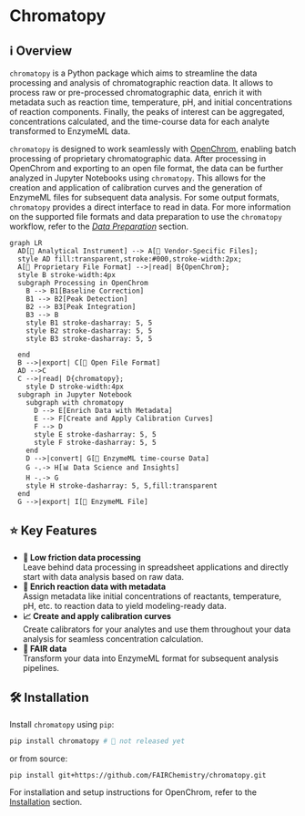 # Chromatopy

## ℹ️ Overview

`chromatopy` is a Python package which aims to streamline the data processing and analysis of chromatographic reaction data. It allows to process raw or pre-processed chromatographic data, enrich it with metadata such as reaction time, temperature, pH, and initial concentrations of reaction components. Finally, the peaks of interest can be aggregated, concentrations calculated, and the time-course data for each analyte transformed to EnzymeML data.

`chromatopy` is designed to work seamlessly with [OpenChrom](https://lablicate.com/platform/openchrom), enabling batch processing of proprietary chromatographic data. After processing in OpenChrom and exporting to an open file format, the data can be further analyzed in Jupyter Notebooks using `chromatopy`. This allows for the creation and application of calibration curves and the generation of EnzymeML files for subsequent data analysis.
For some output formats, `chromatopy` provides a direct interface to read in data. For more information on the supported file formats and data preparation to use the `chromatopy` workflow, refer to the [_Data Preparation_](supported_formats.md) section.

``` mermaid
graph LR
  AD[🧪 Analytical Instrument] --> A[📄 Vendor-Specific Files];
  style AD fill:transparent,stroke:#000,stroke-width:2px;
  A[📄 Proprietary File Format] -->|read| B{OpenChrom};
  style B stroke-width:4px
  subgraph Processing in OpenChrom
    B --> B1[Baseline Correction]
    B1 --> B2[Peak Detection]
    B2 --> B3[Peak Integration]
    B3 --> B
    style B1 stroke-dasharray: 5, 5
    style B2 stroke-dasharray: 5, 5
    style B3 stroke-dasharray: 5, 5

  end
  B -->|export| C[📄 Open File Format]
  AD -->C
  C -->|read| D{chromatopy};
    style D stroke-width:4px
  subgraph in Jupyter Notebook
    subgraph with chromatopy
      D --> E[Enrich Data with Metadata]
      E --> F[Create and Apply Calibration Curves]
      F --> D
      style E stroke-dasharray: 5, 5
      style F stroke-dasharray: 5, 5
    end
    D -->|convert| G[📄 EnzymeML time-course Data]
    G -.-> H[📊 Data Science and Insights]
    H -.-> G
    style H stroke-dasharray: 5, 5,fill:transparent
  end
  G -->|export| I[📄 EnzymeML File]

```

## ⭐ Key Features

- **🌱 Low friction data processing**   
Leave behind data processing in spreadsheet applications and directly start with data analysis based on raw data.
- **🧪 Enrich reaction data with metadata**  
Assign metadata like initial concentrations of reactants, temperature, pH, etc. to reaction data to yield modeling-ready data.
- **📈 Create and apply calibration curves**  
Create calibrators for your analytes and use them throughout your data analysis for seamless concentration calculation.
- **📂 FAIR data**  
Transform your data into EnzymeML format for subsequent analysis pipelines.

## 🛠️ Installation

Install `chromatopy` using `pip`:

```bash
pip install chromatopy # 🚧 not released yet
```

or from source:

```bash
pip install git+https://github.com/FAIRChemistry/chromatopy.git
```

For installation and setup instructions for OpenChrom, refer to the [Installation](installation.md#openchrome-from-lablicate) section.
